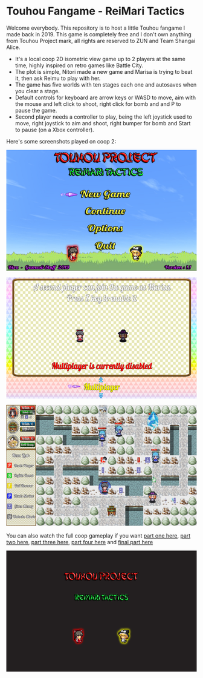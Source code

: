 # Touhou Fangame - ReiMari Tactics
Welcome everybody. This repository is to host a little Touhou fangame I made back in 2019. This game is completely free and I don't own anything from Touhou Project mark, all rights are reserved to ZUN and Team Shangai Alice.
- It's a local coop 2D isometric view game up to 2 players at the same time, highly inspired on retro games like Battle City. 
- The plot is simple, Nitori made a new game and Marisa is trying to beat it, then ask Reimu to play with her. 
- The game has five worlds with ten stages each one and autosaves when you clear a stage.
- Default controls for keyboard are arrow keys or WASD to move, aim with the mouse and left click to shoot, right click for bomb and and P to pause the game.
- Second player needs a controller to play, being the left joystick used to move, right joystick to aim and shoot, right bumper for bomb and Start to pause (on a Xbox controller). 

Here's some screenshots played on coop 2:
<p align="center"> <img src="./images/00_MainMenu.png" width="640" height="320"> </p>
<p align="center"> <img src="./images/01_Gameplay.png" width="640" height="320"> </p>
<p align="center"> <img src="./images/02_Gameplay.png" width="640" height="320"> </p>

You can also watch the full coop gameplay if you want [part one here](https://youtu.be/JVXeNmMnQis), [part two here](https://youtu.be/DQC3F8xf5U4), [part three here](https://youtu.be/fXeRQNNF-Mg), [part four here](https://youtu.be/IizENMZfyBU) and [final part here](https://youtu.be/20gyPaka3sI)
<p align="center"> <img src="./images/03_Gameplay.png" width="640" height="320"> </p>
